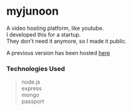 # myjunoon
A video hosting platform, like youtube.<br>
I developed this for a startup.<br>
They don't need it anymore, so I made it public.

A previous version has been hosted [here](http://myjunoon.herokuapp.com)

### Technologies Used
> node.js<br>
> express<br>
> mongo<br>
> passport

